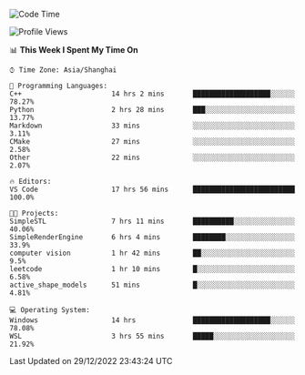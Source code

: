 <!--START_SECTION:waka-->
![Code Time](http://img.shields.io/badge/Code%20Time-514%20hrs%2043%20mins-blue)

![Profile Views](http://img.shields.io/badge/Profile%20Views-6-blue)

📊 **This Week I Spent My Time On** 

```text
⌚︎ Time Zone: Asia/Shanghai

💬 Programming Languages: 
C++                      14 hrs 2 mins       ███████████████████░░░░░░   78.27% 
Python                   2 hrs 28 mins       ███░░░░░░░░░░░░░░░░░░░░░░   13.77% 
Markdown                 33 mins             ░░░░░░░░░░░░░░░░░░░░░░░░░   3.11% 
CMake                    27 mins             ░░░░░░░░░░░░░░░░░░░░░░░░░   2.58% 
Other                    22 mins             ░░░░░░░░░░░░░░░░░░░░░░░░░   2.07%

🔥 Editors: 
VS Code                  17 hrs 56 mins      █████████████████████████   100.0%

🐱‍💻 Projects: 
SimpleSTL                7 hrs 11 mins       ██████████░░░░░░░░░░░░░░░   40.06% 
SimpleRenderEngine       6 hrs 4 mins        ████████░░░░░░░░░░░░░░░░░   33.9% 
computer vision          1 hr 42 mins        ██░░░░░░░░░░░░░░░░░░░░░░░   9.5% 
leetcode                 1 hr 10 mins        █░░░░░░░░░░░░░░░░░░░░░░░░   6.58% 
active_shape_models      51 mins             █░░░░░░░░░░░░░░░░░░░░░░░░   4.81%

💻 Operating System: 
Windows                  14 hrs              ███████████████████░░░░░░   78.08% 
WSL                      3 hrs 55 mins       █████░░░░░░░░░░░░░░░░░░░░   21.92%

```


 Last Updated on 29/12/2022 23:43:24 UTC
<!--END_SECTION:waka-->